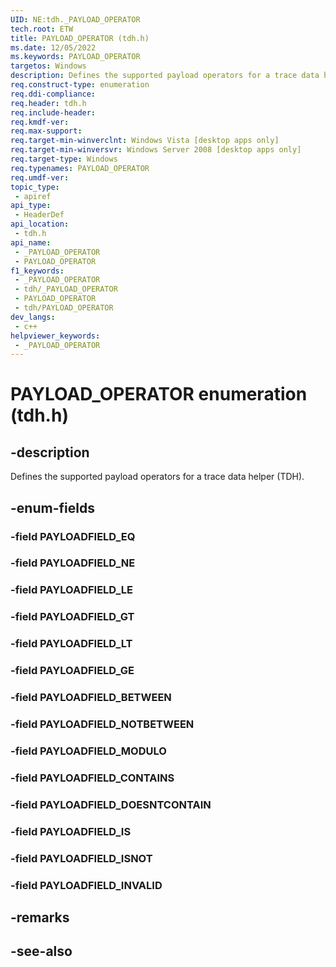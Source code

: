 ```yaml
---
UID: NE:tdh._PAYLOAD_OPERATOR
tech.root: ETW
title: PAYLOAD_OPERATOR (tdh.h)
ms.date: 12/05/2022
ms.keywords: PAYLOAD_OPERATOR
targetos: Windows
description: Defines the supported payload operators for a trace data helper (TDH).
req.construct-type: enumeration
req.ddi-compliance: 
req.header: tdh.h
req.include-header: 
req.kmdf-ver: 
req.max-support: 
req.target-min-winverclnt: Windows Vista [desktop apps only]
req.target-min-winversvr: Windows Server 2008 [desktop apps only]
req.target-type: Windows
req.typenames: PAYLOAD_OPERATOR
req.umdf-ver: 
topic_type:
 - apiref
api_type:
 - HeaderDef
api_location:
 - tdh.h
api_name:
 - _PAYLOAD_OPERATOR
 - PAYLOAD_OPERATOR
f1_keywords:
 - _PAYLOAD_OPERATOR
 - tdh/_PAYLOAD_OPERATOR
 - PAYLOAD_OPERATOR
 - tdh/PAYLOAD_OPERATOR
dev_langs:
 - c++
helpviewer_keywords:
 - _PAYLOAD_OPERATOR
---
```


# PAYLOAD_OPERATOR enumeration (tdh.h)

## -description

Defines the supported payload operators for a trace data helper (TDH).

## -enum-fields

### -field PAYLOADFIELD_EQ

### -field PAYLOADFIELD_NE

### -field PAYLOADFIELD_LE

### -field PAYLOADFIELD_GT

### -field PAYLOADFIELD_LT

### -field PAYLOADFIELD_GE

### -field PAYLOADFIELD_BETWEEN

### -field PAYLOADFIELD_NOTBETWEEN

### -field PAYLOADFIELD_MODULO

### -field PAYLOADFIELD_CONTAINS

### -field PAYLOADFIELD_DOESNTCONTAIN

### -field PAYLOADFIELD_IS

### -field PAYLOADFIELD_ISNOT

### -field PAYLOADFIELD_INVALID

## -remarks

## -see-also
